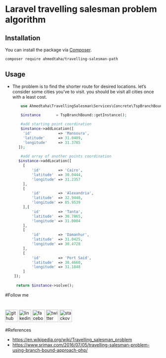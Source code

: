 # Laravel travelling salesman problem algorithm

## Installation

You can install the package via [Composer](https://getcomposer.org).

```bash
composer require ahmedtaha/travelling-salesman-path
```

## Usage

- The problem is to find the shorter route for desired locations. let’s consider some cities you’ve to visit. you should be visit all cities once with a least cost.

```php
       use Ahmedtaha\TravellingSalesman\Services\Concrete\TspBranchBound;

       $instance       = TspBranchBound::getInstance();
       
       #add starting point coordination
       $instance->addLocation([
        'id'            => 'Mansoura',
        'latitude'      => 31.0409,
        'longitude'     => 31.3785
      ]);
      
       #add array of another points coordination
      $instance->addLocation([
        [
            'id'        => 'Cairo',
            'latitude'  => 30.0444,
            'longitude' => 31.2357
        ],
        [
            'id'        => 'Alexandria',
            'latitude'  => 32.9440,
            'longitude' => 85.9539
        ],[
            'id'        => 'Tanta',
            'latitude'  => 30.7865,
            'longitude' => 31.0004
        ],
        [
            'id'        => 'Damanhur',
            'latitude'  => 31.0425,
            'longitude' => 30.4728
        ],
        [
            'id'        => 'Port Said',
            'latitude'  => 30.4660,
            'longitude' => 31.1848
        ]
    ]);
    
     return $instance->solve();


```
#Follow me 
#
[<img src='https://cdn.jsdelivr.net/npm/simple-icons@3.0.1/icons/github.svg' alt='github' height='40'>](https://github.com/https://gitlab.com/devTaha)  [<img src='https://cdn.jsdelivr.net/npm/simple-icons@3.0.1/icons/linkedin.svg' alt='linkedin' height='40'>](https://www.linkedin.com/in/https://www.linkedin.com/in/devahmed94//)  [<img src='https://cdn.jsdelivr.net/npm/simple-icons@3.0.1/icons/facebook.svg' alt='facebook' height='40'>](https://www.facebook.com/https://www.facebook.com/engahmedtaha94/)  [<img src='https://cdn.jsdelivr.net/npm/simple-icons@3.0.1/icons/twitter.svg' alt='twitter' height='40'>](https://twitter.com/https://twitter.com/a7med_sh3ish3)  [<img src='https://cdn.jsdelivr.net/npm/simple-icons@3.0.1/icons/stackoverflow.svg' alt='stackoverflow' height='40'>](https://stackoverflow.com/users/https://stackoverflow.com/users/6555104/ahmed-taha)  

#References
- https://en.wikipedia.org/wiki/Travelling_salesman_problem
- https://www.srimax.com/2016/07/05/travelling-salesman-problem-using-branch-bound-approach-php/ 
